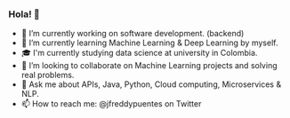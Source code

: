### Hola! 👋

<!--
**jfreddypuentes/jfreddypuentes** is a ✨ _special_ ✨ repository because its `README.md` (this file) appears on your GitHub profile.

Here are some ideas to get you started:

- 🔭 I’m currently working on ...
- 🌱 I’m currently learning ...
- 👯 I’m looking to collaborate on ...
- 🤔 I’m looking for help with ...
- 💬 Ask me about ...
- 📫 How to reach me: ...
- 😄 Pronouns: ...
- ⚡ Fun fact: ...
-->

- 🔭 I’m currently working on software development. (backend)
- 🌱 I’m currently learning Machine Learning & Deep Learning by myself.
- 🎓 I'm currently studying data science at university in Colombia.
- 👯 I’m looking to collaborate on Machine Learning projects and solving real problems.
- 💬 Ask me about APIs, Java, Python, Cloud computing, Microservices & NLP.
- 📫 How to reach me: @jfreddypuentes on Twitter
